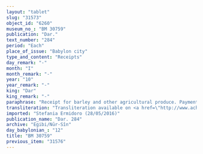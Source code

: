 ```yaml
---
layout: "tablet"
slug: "31573"
object_id: "6260"
museum_no_: "BM 30759"
publication: "Dar."
text_number: "284"
period: "Each"
place_of_issue: "Babylon city"
type_and_content: "Receipts"
day_remark: "-"
month: "I"
month_remark: "-"
year: "10"
year_remark: "-"
king: "Dar"
king_remark: "-"
paraphrase: "Receipt for barley and other agricultural produce. Payment for impost.<br /> Concerns 46 kor (c. 8,280 l) of barley, 2 kor (c. 360 l) [&hellip;] <em>ma</em><em>&scaron;īhu</em>-measurement [&hellip;]. It is <em>impost</em> ([<em>sūtu]</em>) for Ayyār (II) of Darius&rsquo; 10th year (from land) that is owned by (<em>&scaron;</em><em>a</em>) <strong>A1</strong> and <strong>A2 </strong>and at <strong>B</strong>&rsquo;s disposal (<em>ina pāni</em>). <strong>A1</strong> received it (<em>eṭ</em><em>ē</em><em>ru</em>) from <strong>B</strong>, as well as the the straw (<em>tibnu</em>). The parties to the contract have taken one copy of the document each. Witnesses and the scribe.<br /> &nbsp;<br /> <strong>A1</strong> = Nab&ucirc;-nādin-&scaron;umi/Erība-Marduk//Mandidi; <strong>A2</strong> = Rēmut-Bēl/Erība-Marduk//Mandidi; <strong>B </strong>= Marduk-nāṣir-apli/Itti-Marduk-balāṭu//Egibi;"
transliteration: "Transliteration available on <a href=\"http://www.achemenet.com/en/item/?/textual-sources/texts-by-regions/babylonia/babylon/1658383\" target=\"_blank\">Achemenet</a>"
imported: "Stefania Ermidoro (28/05/2016)"
publication_name: "Dar. 284"
archive: "Egibi/Nūr-Sîn"
day_babylonian_: "12"
title: "BM 30759"
previous_item: "31576"
---
```

